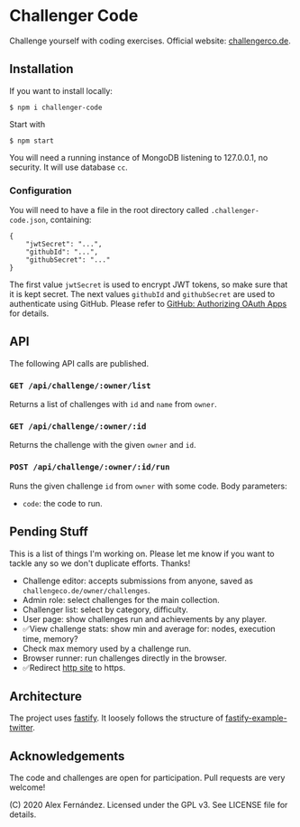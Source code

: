 # Challenger Code

Challenge yourself with coding exercises.
Official website: [challengerco.de](https://challengerco.de/).

## Installation

If you want to install locally:

    $ npm i challenger-code

Start with

    $ npm start

You will need a running instance of MongoDB listening to 127.0.0.1,
no security.
It will use database `cc`.

### Configuration

You will need to have a file in the root directory
called `.challenger-code.json`, containing:

```
{
	"jwtSecret": "...",
    "githubId": "...",
    "githubSecret": "..."
}
```

The first value `jwtSecret` is used to encrypt JWT tokens,
so make sure that it is kept secret.
The next values `githubId` and `githubSecret` are used to authenticate using GitHub.
Please refer to
[GitHub: Authorizing OAuth Apps](https://developer.github.com/apps/building-oauth-apps/authorizing-oauth-apps/)
for details.

## API

The following API calls are published.

### `GET /api/challenge/:owner/list`

Returns a list of challenges with `id` and `name` from `owner`.

### `GET /api/challenge/:owner/:id`

Returns the challenge with the given `owner` and `id`.

### `POST /api/challenge/:owner/:id/run`

Runs the given challenge `id` from `owner` with some code.
Body parameters:

* `code`: the code to run.

## Pending Stuff

This is a list of things I'm working on.
Please let me know if you want to tackle any
so we don't duplicate efforts.
Thanks!

* Challenge editor:
accepts submissions from anyone,
saved as `challengeco.de/owner/challenges`.
* Admin role:
select challenges for the main collection.
* Challenger list:
select by category, difficulty.
* User page:
show challenges run and achievements by any player.
* ✅View challenge stats:
show min and average for: nodes, execution time, memory?
* Check max memory used by a challenge run.
* Browser runner:
run challenges directly in the browser.
* ✅Redirect [http site](http://challengerco.de/) to https.

## Architecture

The project uses [fastify](https://github.com/fastify/fastify).
It loosely follows the structure of
[fastify-example-twitter](https://github.com/fastify/fastify-example-twitter).

## Acknowledgements

The code and challenges are open for participation.
Pull requests are very welcome!

(C) 2020 Alex Fernández.
Licensed under the GPL v3.
See LICENSE file for details.

